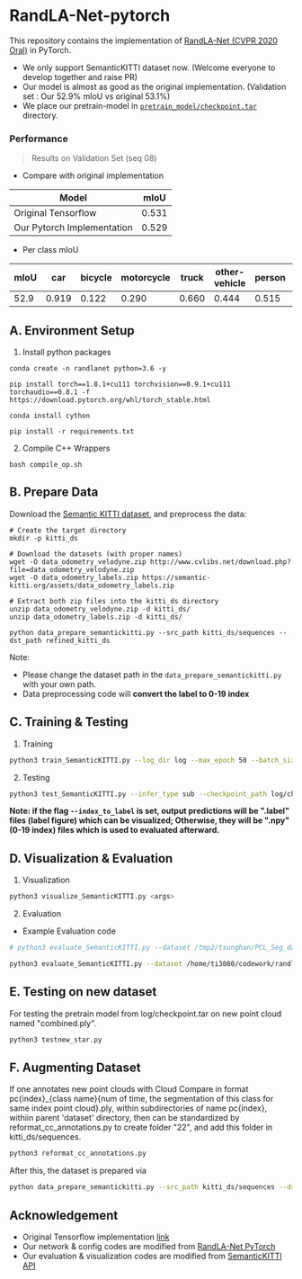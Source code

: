 # RandLA-Net-pytorch

This repository contains the implementation of [RandLA-Net (CVPR 2020 Oral)](https://arxiv.org/abs/1911.11236) in PyTorch.
- We only support SemanticKITTI dataset now. (Welcome everyone to develop together and raise PR)
- Our model is almost as good as the original implementation. (Validation set : Our 52.9% mIoU vs original 53.1%)
- We place our pretrain-model in [`pretrain_model/checkpoint.tar`](pretrain_model/checkpoint.tar) directory.

### Performance

> Results on Validation Set (seq 08)

- Compare with original implementation

| Model                      | mIoU  |
| -------------------------- | ----- |
| Original Tensorflow        | 0.531 |
| Our Pytorch Implementation | 0.529 |

- Per class mIoU

| mIoU | car  | bicycle | motorcycle | truck | other-vehicle | person | bicyclist | motorcyclist | road | parking | sidewalk | other-ground | building | fence | vegetation | trunk | terrain | pole | traffic-sign |
| ---- | ------- | ---------- | ----- | ------------- | ------ | --------- | ------------ | ---- | ------- | -------- | ------------ | -------- | ----- | ---------- | ----- | ------- | ---- | ------------ | ---- |
| 52.9 | 0.919 | 0.122 | 0.290 | 0.660 | 0.444 | 0.515 | 0.676 | 0.000 | 0.912 | 0.421 | 0.759 | 0.001 | 0.878 | 0.354 | 0.844 | 0.595 | 0.741 | 0.517 | 0.414 |

## A. Environment Setup

1. Install python packages

```
conda create -n randlanet python=3.6 -y

pip install torch==1.8.1+cu111 torchvision==0.9.1+cu111 torchaudio==0.8.1 -f https://download.pytorch.org/whl/torch_stable.html

conda install cython

pip install -r requirements.txt
```

2. Compile C++ Wrappers

```
bash compile_op.sh
```

## B. Prepare Data

Download the [Semantic KITTI dataset](http://semantic-kitti.org/dataset.html#download), and preprocess the data:

```code
# Create the target directory
mkdir -p kitti_ds

# Download the datasets (with proper names)
wget -O data_odometry_velodyne.zip http://www.cvlibs.net/download.php?file=data_odometry_velodyne.zip
wget -O data_odometry_labels.zip https://semantic-kitti.org/assets/data_odometry_labels.zip

# Extract both zip files into the kitti_ds directory
unzip data_odometry_velodyne.zip -d kitti_ds/
unzip data_odometry_labels.zip -d kitti_ds/
```

```
python data_prepare_semantickitti.py --src_path kitti_ds/sequences --dst_path refined_kitti_ds
```
Note: 
- Please change the dataset path in the `data_prepare_semantickitti.py` with your own path.
- Data preprocessing code will **convert the label to 0-19 index**

## C. Training & Testing

1. Training

```bash
python3 train_SemanticKITTI.py --log_dir log --max_epoch 50 --batch_size 8 --val_batch_size 8
```

2. Testing

```bash
python3 test_SemanticKITTI.py --infer_type sub --checkpoint_path log/checkpoint.tar
```
**Note: if the flag `--index_to_label` is set, output predictions will be ".label" files (label figure) which can be visualized; Otherwise, they will be ".npy" (0-19 index) files which is used to evaluated afterward.**

## D. Visualization & Evaluation

1. Visualization

```bash
python3 visualize_SemanticKITTI.py <args>
```

2. Evaluation

- Example Evaluation code

```bash
# python3 evaluate_SemanticKITTI.py --dataset /tmp2/tsunghan/PCL_Seg_data/sequences_0.06/ --predictions runs/supervised/predictions/ --sequences 8

python3 evaluate_SemanticKITTI.py --dataset /home/ti3080/codework/randlanet_pytorch/refined_kitti_ds    --predictions /home/ti3080/codework/randlanet_pytorch/validation_result --sequences 08 --eval_type sub
```


## E. Testing on new dataset
For testing the pretrain model from log/checkpoint.tar on new point cloud named "combined.ply".

```bash
python3 testnew_star.py
```

## F. Augmenting Dataset

   If one annotates new point clouds with Cloud Compare in format pc{index}_{class name}{num of time, the segmentation of this class for same index point cloud}.ply, within subdirectories of name pc{index}, withiin parent 'dataset' directory, then can be standardized by reformat_cc_annotations.py to create folder "22", and add this folder in kitti_ds/sequences.
   
```bash
python3 reformat_cc_annotations.py
```

After this, the dataset is prepared via

```bash
python data_prepare_semantickitti.py --src_path kitti_ds/sequences --dst_path refined_kitti_ds --augment
```

## Acknowledgement

- Original Tensorflow implementation [link](https://github.com/QingyongHu/RandLA-Net)
- Our network & config codes are modified from [RandLA-Net PyTorch](https://github.com/qiqihaer/RandLA-Net-pytorch)
- Our evaluation & visualization codes are modified from [SemanticKITTI API](https://github.com/PRBonn/semantic-kitti-api)
